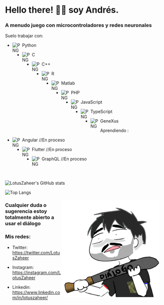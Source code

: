 # Hello there! 👋🏼 soy Andrés.

### A menudo juego con microcontroladores y redes neuronales

Suelo trabajar con:

- <img  align="left"  alt="PNG"  src="https://cdn.icon-icons.com/icons2/112/PNG/512/python_18894.png"  width="32"/>Python

- <img  align="left"  alt="PNG"  src="https://cdn.icon-icons.com/icons2/2415/PNG/512/c_original_logo_icon_146611.png"  width="32"/>C

- <img  align="left"  alt="PNG"  src="https://cdn.icon-icons.com/icons2/2148/PNG/512/c_icon_132529.png"  width="32"/>C++

- <img  align="left"  alt="PNG"  src="https://cdn.icon-icons.com/icons2/2699/PNG/512/r_project_official_logo_icon_170811.png"  width="32"/>R

- <img  align="left"  alt="PNG"  src="https://cdn.icon-icons.com/icons2/2107/PNG/512/file_type_matlab_icon_130398.png"  width="32"/>Matlab

- <img  align="left"  alt="PNG"  src="https://cdn.icon-icons.com/icons2/2415/PNG/512/php_plain_logo_icon_146397.png"  width="32"/>PHP

- <img  align="left"  alt="PNG"  src="https://cdn.icon-icons.com/icons2/2415/PNG/512/javascript_original_logo_icon_146455.png"  width="32"/>JavaScript

- <img  align="left"  alt="PNG"  src="https://cdn.icon-icons.com/icons2/2107/PNG/512/file_type_typescript_official_icon_130107.png"  width="32"/>TypeScript

- <img  align="left"  alt="PNG"  src="https://genexus.es/wp-content/uploads/2015/03/icono-gx.png"  width="32"/>GeneXus

Aprendiendo :

- <img  align="left"  alt="PNG"  src="https://cdn.icon-icons.com/icons2/2107/PNG/512/file_type_angular_icon_130754.png"  width="32"/>Angular //En proceso

- <img  align="left"  alt="PNG"  src="https://cdn.icon-icons.com/icons2/2107/PNG/512/file_type_flutter_icon_130599.png"  width="32"/>Flutter //En proceso

- <img  align="left"  alt="PNG"  src="https://cdn.icon-icons.com/icons2/2107/PNG/512/file_type_graphql_icon_130564.png"  width="32"/>GraphQL //En proceso


<br>
<br>

![LotusZaheer's GitHub stats](https://github-readme-stats.vercel.app/api?username=LotusZaheer&show_icons=true&theme=gotham)

![Top Langs](https://github-readme-stats.vercel.app/api/top-langs/?username=LotusZaheer&layout=compact&show_icons=true&theme=gotham)

<img  align="right"  alt="PNG"  src="https://raw.githubusercontent.com/LotusZaheer/LotusZaheer/main/Dialogo.png"  width="320"  height="320" />

### Cualquier duda o sugerencia estoy totalmente abierto a usar el diálogo

### Mis redes:

- Twitter: https://twitter.com/LotusZaheer

- Instagram: https://instagram.com/LotusZaheer

- Linkedin: https://www.linkedin.com/in/lotuszaheer/
